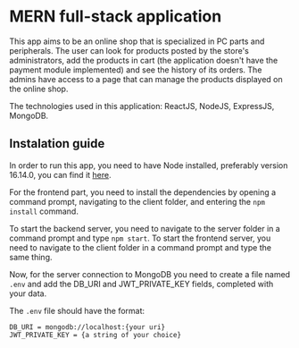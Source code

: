 # MERN full-stack application

This app aims to be an online shop that is specialized in PC parts and peripherals. The user can look for products posted by the store's administrators, add the products in cart (the application doesn't have the payment module implemented) and see the history of its orders. The admins have access to a page that can manage the products displayed on the online shop.

The technologies used in this application: ReactJS, NodeJS, ExpressJS, MongoDB.

## Instalation guide
In order to run this app, you need to have Node installed, preferably version 16.14.0, you can find it [here](https://nodejs.org/download/release/v16.14.0/).

For the frontend part, you need to install the dependencies by opening a command prompt, navigating to the client folder, and entering the `npm install` command.

To start the backend server, you need to navigate to the server folder in a command prompt and type `npm start`. To start the frontend server, you need to navigate to the client folder in a command prompt and type the same thing.

Now, for the server connection to MongoDB you need to create a file named `.env` and add the DB_URI and JWT_PRIVATE_KEY fields, completed with your data.

The `.env` file should have the format:

`DB_URI = mongodb://localhost:{your uri}`  
`JWT_PRIVATE_KEY = {a string of your choice}`
